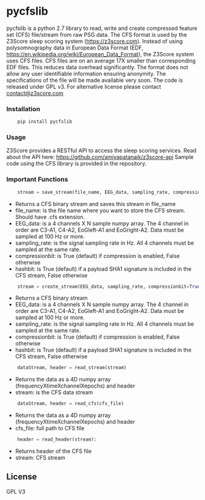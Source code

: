# pycfslib

pycfslib is a python 2.7 library to read, write and create compressed feature set (CFS) file/stream from raw PSG data. The CFS format is used by the Z3Score sleep scoring system (https://z3score.com). Instead of using polysomnography data in European Data Format (EDF, https://en.wikipedia.org/wiki/European_Data_Format), the Z3Score system uses CFS files. CFS files are on an average 17X smaller than corresponding EDF files. This reduces data overhead significantly. The format does not allow any user identifiable information ensuring anonymity. The specifications of the file will be made available very soon. The code is released under GPL v3. For alternative license please contact contact@z3score.com 

### Installation

```sh
    pip install pycfslib
```
### Usage
Z3Score provides a RESTful API to access the sleep scoring services. Read about the API here: https://github.com/amiyapatanaik/z3score-api 
Sample code using the CFS library is provided in the repository. 
### Important Functions

```python
    stream = save_stream(file_name, EEG_data, sampling_rate, compressionbit=True, hashbit=True)
```
  - Returns a CFS binary stream and saves this stream in file_name
  - file_name: is the file name where you want to store the CFS stream. Should have .cfs extension.
  - EEG_data: is a 4 channels X N sample numpy array. The 4 channel in order are C3-A1, C4-A2, EoGleft-A1 and EoGright-A2. Data must be sampled at 100 Hz or more. 
  - sampling_rate: is the signal sampling rate in Hz. All 4 channels must be sampled at the same rate.
  - compressionbit: is True (default) if compression is enabled, False otherwise
  - hashbit: is True (default) if a payload SHA1 signature is included in the CFS stream, False otherwise

```python
    stream = create_stream(EEG_data, sampling_rate, compressionbit=True, hashbit=True)
```
  - Returns a CFS binary stream
  - EEG_data: is a 4 channels X N sample numpy array. The 4 channel in order are C3-A1, C4-A2, EoGleft-A1 and EoGright-A2. Data must be sampled at 100 Hz or more. 
  - sampling_rate: is the signal sampling rate in Hz. All 4 channels must be sampled at the same rate.
  - compressionbit: is True (default) if compression is enabled, False otherwise
  - hashbit: is True (default) if a payload SHA1 signature is included in the CFS stream, False otherwise

```python
    dataStream, header = read_stream(stream)
```
  - Returns the data as a 4D numpy array (frequencyXtimeXchannelXepochs) and header
  - stream: is the CFS data stream

```python
    dataStream, header = read_cfs(cfs_file)
```
  - Returns the data as a 4D numpy array (frequencyXtimeXchannelXepochs) and header
  - cfs_file: full path to CFS file

```python
    header = read_header(stream):
```
  - Returns header of the CFS file
  - stream: CFS stream

 
License
----

GPL V3
